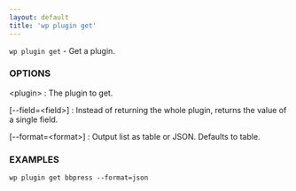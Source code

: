 ```yaml
---
layout: default
title: 'wp plugin get'
---
```


`wp plugin get` - Get a plugin.

### OPTIONS

&lt;plugin&gt;
: The plugin to get.

[--field=&lt;field&gt;]
: Instead of returning the whole plugin, returns the value of a single field.

[--format=&lt;format&gt;]
: Output list as table or JSON. Defaults to table.

### EXAMPLES

    wp plugin get bbpress --format=json

